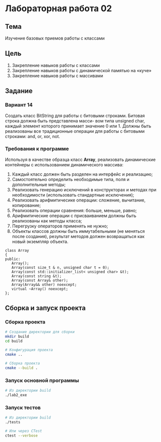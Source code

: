 # Лабораторная работа 02

## Тема

Изучение базовых приемов работы с классами

## Цель

1. Закрепление навыков работы с классами 
2. Закрепление навыков работы с динамической памятью на «куче» 
3. Закрепление навыков работы с массивами

## Задание
### Вариант 14
Создать класс BitString для работы с битовыми строками. Битовая строка должна быть представлена масси-
вом типа unsigned char, каждый элемент которого принимает значение 0 или 1. Должны быть реализованы 
все традиционные операции для работы с битовыми строками: and, or, xor, not. 

### Требования к программе
Используя в качестве образца класс **Array**, реализовать динамические контейнеры с использованием динамического массива:
1. Каждый класс должен быть разделен на интерфейс и реализацию;
2. Самостоятельно определить необходимые типа, поля и дополнительные методы;
3. Реализовать генерацию исключений в конструкторах и методах при необходимости (использовать стандартные исключения);
4. Реализовать арифмитичесике операции: сложение, вычитание, копирование;
5. Реализовать операции сравнения: больше, меньше, равно;
6. Арифмитические операции с присваиванием должны быть реализованы как методы класса;
7. Перегрузку операторов применять не нужно;
8. Объекты классов должны быть иммутабельными (не меняться после создания), результат методов должен возвращаться как новый экземпляр объекта.

```
class Array 
{  
public: 
   Array(); 
   Array(const size_t & n, unsigned char t = 0); 
   Array(const std::initializer_list< unsigned char> &t); 
   Array(const string &t); 
   Array(const Array& other); 
   Array(Array&& other) noexcept;               
   virtual ~Array() noexcept; 
};
```


## Сборка и запуск проекта

### Сборка проекта

```bash
# Создание директории для сборки
mkdir build
cd build

# Конфигурация проекта
cmake ..

# Сборка проекта
cmake --build .
```

### Запуск основной программы

```bash
# Из директории build
./lab2_exe
```

### Запуск тестов

```bash
# Из директории build
./tests

# Или через CTest
ctest --verbose
```

